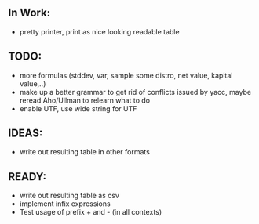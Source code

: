 In Work:
--------
- pretty printer, print as nice looking readable table

TODO:
-----
- more formulas (stddev, var, sample some distro, net value, kapital value,..)
- make up a better grammar to get rid of conflicts issued by yacc, maybe reread Aho/Ullman to relearn what to do
- enable UTF, use wide string for UTF

IDEAS:
-----
- write out resulting table in other formats

READY:
------
- write out resulting table as csv
- implement infix expressions
- Test usage of prefix + and - (in all contexts)